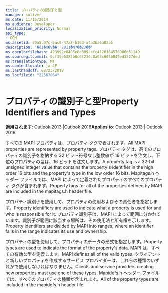 ```yaml
---
title: プロパティの識別子と型
manager: soliver
ms.date: 11/16/2014
ms.audience: Developer
localization_priority: Normal
api_type:
- COM
ms.assetid: 39a5c97c-5ac8-47a8-b193-a4b3ba6a02a5
description: '�ŏI�X�V��: 2011�N7��23��'
ms.openlocfilehash: 423992e0485e8e3092cfc4126164576906d51149
ms.sourcegitcommit: 0cf39e5382b8c6f236c8a63c6036849ed3527ded
ms.translationtype: MT
ms.contentlocale: ja-JP
ms.lasthandoff: 08/23/2018
ms.locfileid: "22567064"
---
```

# <a name="property-identifiers-and-types"></a><span data-ttu-id="bfeef-103">プロパティの識別子と型</span><span class="sxs-lookup"><span data-stu-id="bfeef-103">Property Identifiers and Types</span></span>

  
  
<span data-ttu-id="bfeef-104">**適用されます**: Outlook 2013 |Outlook 2016</span><span class="sxs-lookup"><span data-stu-id="bfeef-104">**Applies to**: Outlook 2013 | Outlook 2016</span></span> 
  
<span data-ttu-id="bfeef-105">すべての MAPI プロパティは、プロパティ タグで表されます。</span><span class="sxs-lookup"><span data-stu-id="bfeef-105">All MAPI properties are represented by property tags.</span></span> <span data-ttu-id="bfeef-106">プロパティ タグは、高でのプロパティの識別子を格納する 32 ビット符号なし整数値が 16 ビットを注文し、下位のプロパティの型は、16 ビットを注文します。</span><span class="sxs-lookup"><span data-stu-id="bfeef-106">A property tag is a 32-bit unsigned integer value that contains the property's identifier in the high order 16 bits and the property's type in the low order 16 bits.</span></span> <span data-ttu-id="bfeef-107">Mapitags.h ヘッダー ファイルでは、MAPI によって定義されたプロパティのすべてのプロパティ タグが含まれます。</span><span class="sxs-lookup"><span data-stu-id="bfeef-107">Property tags for all of the properties defined by MAPI are included in the mapitags.h header file.</span></span>
  
<span data-ttu-id="bfeef-108">プロパティ識別子を使用して、プロパティの使用およびその責任者を指定します。</span><span class="sxs-lookup"><span data-stu-id="bfeef-108">Property identifiers are used to indicate what a property is used for and who is responsible for it.</span></span> <span data-ttu-id="bfeef-109">プロパティ識別子は、MAPI によって範囲に分かれています。識別子が範囲に該当する場所は、その使用法と所有権を示します。</span><span class="sxs-lookup"><span data-stu-id="bfeef-109">Property identifiers are divided by MAPI into ranges; where an identifier falls in the range indicates its use and ownership.</span></span> 
  
<span data-ttu-id="bfeef-110">プロパティの型を使用して、プロパティのデータの形式を指定します。</span><span class="sxs-lookup"><span data-stu-id="bfeef-110">Property types are used to indicate the format of the property's data.</span></span> <span data-ttu-id="bfeef-111">MAPI は、すべての有効な型を定義します。</span><span class="sxs-lookup"><span data-stu-id="bfeef-111">MAPI defines all of the valid types.</span></span> <span data-ttu-id="bfeef-112">クライアントと新しいプロパティを作成するサービス プロバイダーは、これらの種類のいずれかで使用しなければなりません。</span><span class="sxs-lookup"><span data-stu-id="bfeef-112">Clients and service providers creating new properties must use one of these types.</span></span> <span data-ttu-id="bfeef-113">Mapidefs.h ヘッダー ファイルでは、すべてのプロパティの種類が含まれます。</span><span class="sxs-lookup"><span data-stu-id="bfeef-113">All of the property types are included in the mapidefs.h header file.</span></span>
  

